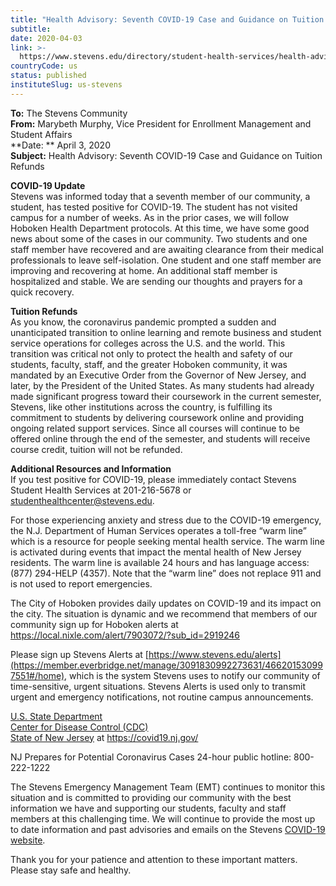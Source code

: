 ```yaml
---
title: "Health Advisory: Seventh COVID-19 Case and Guidance on Tuition Refunds "
subtitle: 
date: 2020-04-03
link: >-
  https://www.stevens.edu/directory/student-health-services/health-advisory-update/coronavirus-2019-covid-19-information
countryCode: us
status: published
instituteSlug: us-stevens
---
```

**To:** The Stevens Community  
 **From:** Marybeth Murphy, Vice President for Enrollment Management and Student Affairs  
 **Date:  ** April 3, 2020   
 **Subject:**   Health Advisory: Seventh COVID-19 Case and Guidance on Tuition Refunds 

**COVID-19 Update**  
Stevens was informed today that a seventh member of our community, a student, has tested positive for COVID-19. The student has not visited campus for a number of weeks. As in the prior cases, we will follow Hoboken Health Department protocols. At this time, we have some good news about some of the cases in our community.  Two students and one staff member have recovered and are awaiting clearance from their medical professionals to leave self-isolation. One student and one staff member are improving and recovering at home.  An additional staff member is hospitalized and stable.  We are sending our thoughts and prayers for a quick recovery.

**Tuition Refunds**  
As you know, the coronavirus pandemic prompted a sudden and unanticipated transition to online learning and remote business and student service operations for colleges across the U.S. and the world.  This transition was critical not only to protect the health and safety of our students, faculty, staff, and the greater Hoboken community, it was mandated by an Executive Order from the Governor of New Jersey, and later, by the President of the United States.  As many students had already made significant progress toward their coursework in the current semester, Stevens, like other institutions across the country, is fulfilling its commitment to students by delivering coursework online and providing ongoing related support services. Since all courses will continue to be offered online through the end of the semester, and students will receive course credit, tuition will not be refunded.

**Additional Resources and Information**  
If you test positive for COVID-19, please immediately contact Stevens Student Health Services at 201-216-5678 or [studenthealthcenter@stevens.edu](mailto:studenthealthcenter@stevens.edu).

For those experiencing anxiety and stress due to the COVID-19 emergency, the N.J. Department of Human Services operates a toll-free “warm line” which is a resource for people seeking mental health service. The warm line is activated during events that impact the mental health of New Jersey residents. The warm line is available 24 hours and has language access: (877) 294-HELP (4357). Note that the “warm line” does not replace 911 and is not used to report emergencies.

The City of Hoboken provides daily updates on COVID-19 and its impact on the city. The situation is dynamic and we recommend that members of our community sign up for Hoboken alerts at <https://local.nixle.com/alert/7903072/?sub_id=2919246>

Please sign up Stevens Alerts at [https://www.stevens.edu/alerts](https://member.everbridge.net/manage/3091830992273631/466201530997551#/home), which is the system Stevens uses to notify our community of time-sensitive, urgent situations.  Stevens Alerts is used only to transmit urgent and emergency notifications, not routine campus announcements.

[U.S. State Department](https://travel.state.gov/content/travel/en/traveladvisories/traveladvisories/china-travel-advisory.html)  
[Center for Disease Control (CDC)](https://www.cdc.gov/coronavirus/2019-ncov/index.html)  
[State of New Jersey](https://www.nj.gov/health/cd/topics/ncov.shtml) at <https://covid19.nj.gov/>

NJ Prepares for Potential Coronavirus Cases 24-hour public hotline: 800-222-1222 

The Stevens Emergency Management Team (EMT) continues to monitor this situation and is committed to providing our community with the best information we have and supporting our students, faculty and staff members at this challenging time. We will continue to provide the most up to date information and past advisories and emails on the Stevens [COVID-19 website](https://www.stevens.edu/directory/student-health-services/health-advisory-update/coronavirus-2019-covid-19-information). 

Thank you for your patience and attention to these important matters.  Please stay safe and healthy.
